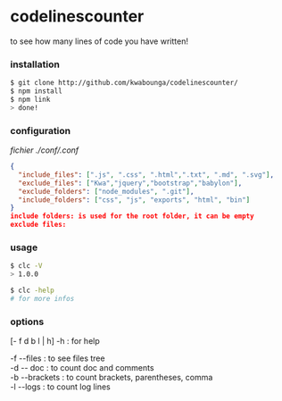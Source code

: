 # codelinescounter
to see how many lines of code you have written!


### installation

````sh
$ git clone http://github.com/kwabounga/codelinescounter/
$ npm install
$ npm link
> done!
````
### configuration
*fichier ./conf/.conf*
```json
{
  "include_files": [".js", ".css", ".html",".txt", ".md", ".svg"],
  "exclude_files": ["Kwa","jquery","bootstrap","babylon"],
  "exclude_folders": ["node_modules", ".git"],
  "include_folders": ["css", "js", "exports", "html", "bin"]
}
include folders: is used for the root folder, it can be empty
exclude files:
```
### usage
````sh
$ clc -V
> 1.0.0

$ clc -help
# for more infos
````

### options
[- f d b l | h]
-h : for help  

-f --files : to see files tree  
-d -- doc : to count doc and comments  
-b --brackets : to count brackets, parentheses, comma   
-l --logs : to count log lines  
